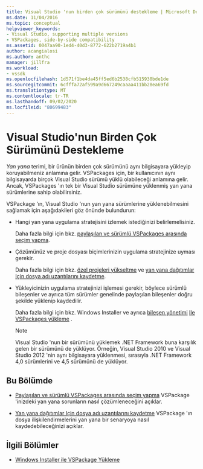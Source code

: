 ```yaml
---
title: Visual Studio 'nun birden çok sürümünü destekleme | Microsoft Docs
ms.date: 11/04/2016
ms.topic: conceptual
helpviewer_keywords:
- Visual Studio, supporting multiple versions
- VSPackages, side-by-side compatibility
ms.assetid: 0047aa90-1ed4-40d3-8772-622b2719a4b1
author: acangialosi
ms.author: anthc
manager: jillfra
ms.workload:
- vssdk
ms.openlocfilehash: 1d571f1be4da45ff5ed6b2538cfb515930bde1de
ms.sourcegitcommit: 6cfffa72af599a9d667249caaaa411bb28ea69fd
ms.translationtype: MT
ms.contentlocale: tr-TR
ms.lasthandoff: 09/02/2020
ms.locfileid: "80699483"
---
```

# <a name="supporting-multiple-versions-of-visual-studio"></a>Visual Studio'nun Birden Çok Sürümünü Destekleme
*Yan yana* terimi, bir ürünün birden çok sürümünü aynı bilgisayara yükleyip koruyabilmeniz anlamına gelir. VSPackages için, bir kullanıcının aynı bilgisayarda birçok Visual Studio sürümü yüklü olabileceği anlamına gelir. Ancak, VSPackages 'ın tek bir Visual Studio sürümüne yüklenmiş yan yana sürümlerine sahip olabilirsiniz.

 VSPackage 'ın, Visual Studio 'nun yan yana sürümlerine yüklenebilmesini sağlamak için aşağıdakileri göz önünde bulundurun:

- Hangi yan yana uygulama stratejisini izlemek istediğinizi belirlemelisiniz.

   Daha fazla bilgi için bkz. [paylaşılan ve sürümlü VSPackages arasında seçim yapma](../extensibility/choosing-between-shared-and-versioned-vspackages.md).

- Çözümünüz ve proje dosyası biçimlerinizin uygulama stratejinize uyması gerekir.

   Daha fazla bilgi için bkz. [özel projeleri yükseltme](../extensibility/internals/upgrading-projects.md#upgrading-custom-projects) ve [yan yana dağıtımlar Için dosya adı uzantılarını kaydetme](../extensibility/registering-file-name-extensions-for-side-by-side-deployments.md).

- Yükleyicinizin uygulama stratejinizi işlemesi gerekir, böylece sürümlü bileşenler ve ayrıca tüm sürümler genelinde paylaşılan bileşenler doğru şekilde yüklenip kaydedilir.

   Daha fazla bilgi için bkz. Windows Installer ve ayrıca [bileşen yönetimi](../extensibility/internals/component-management.md) [Ile VSPackages yükleme](../extensibility/internals/installing-vspackages-with-windows-installer.md) .

  > [!NOTE]
  > Visual Studio 'nun bir sürümünü yüklemek .NET Framework buna karşılık gelen bir sürümünü de yüklüyor. Örneğin, Visual Studio 2010 ve Visual Studio 2012 'nin aynı bilgisayara yüklenmesi, sırasıyla .NET Framework 4,0 sürümlerini ve 4,5 sürümünü de yüklüyor.

## <a name="in-this-section"></a>Bu Bölümde
- [Paylaşılan ve sürümlü VSPackages arasında seçim yapma](../extensibility/choosing-between-shared-and-versioned-vspackages.md) VSPackage 'inizdeki yan yana sorunların nasıl çözümleneceğini açıklar.

- [Yan yana dağıtımlar Için dosya adı uzantılarını kaydetme](../extensibility/registering-file-name-extensions-for-side-by-side-deployments.md) VSPackage 'ın dosya ilişkilendirmelerini yan yana bir senaryoya nasıl kaydedebileceğinizi açıklar.

## <a name="related-sections"></a>İlgili Bölümler
- [Windows Installer ile VSPackage Yükleme](../extensibility/internals/installing-vspackages-with-windows-installer.md)
